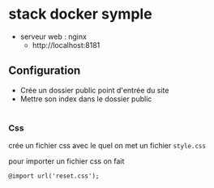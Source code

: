 # stack docker symple

- serveur web : nginx 
    - http://localhost:8181
    
 ## Configuration 
 
 - Crée un dossier public point d'entrée du site
 - Mettre son index dans le dossier public 
#
 
### Css 

 crée un fichier css avec le quel on met un fichier `style.css`
 
 pour importer un fichier css on fait 
 ```
@import url('reset.css');
``` 
